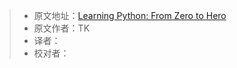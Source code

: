 > * 原文地址：[Learning Python: From Zero to Hero](https://www.freecodecamp.org/news/learning-python-from-zero-to-hero-120ea540b567/)
> * 原文作者：TK
> * 译者：
> * 校对者：

